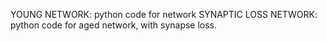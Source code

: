 YOUNG NETWORK: python code for network 
SYNAPTIC LOSS NETWORK: python code for aged network, with synapse loss. 
